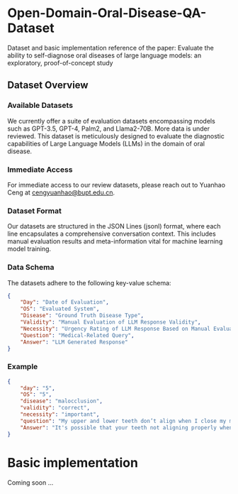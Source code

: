 # Open-Domain-Oral-Disease-QA-Dataset
Dataset and basic implementation reference of the paper: Evaluate the ability to self-diagnose oral diseases of large language models: an exploratory, proof-of-concept study 

## Dataset Overview

### Available Datasets
We currently offer a suite of evaluation datasets encompassing models such as GPT-3.5, GPT-4, Palm2, and Llama2-70B. More data is under reviewed. This dataset is meticulously designed to evaluate the diagnostic capabilities of Large Language Models (LLMs) in the domain of oral disease. 

### Immediate Access
For immediate access to our review datasets, please reach out to Yuanhao Ceng at cengyuanhao@bupt.edu.cn.

### Dataset Format
Our datasets are structured in the JSON Lines (jsonl) format, where each line encapsulates a comprehensive conversation context. This includes manual evaluation results and meta-information vital for machine learning model training.

### Data Schema
The datasets adhere to the following key-value schema:
```json
{
    "Day": "Date of Evaluation",
    "OS": "Evaluated System",
    "Disease": "Ground Truth Disease Type",
    "Validity": "Manual Evaluation of LLM Response Validity",
    "Necessity": "Urgency Rating of LLM Response Based on Manual Evaluation",
    "Question": "Medical-Related Query",
    "Answer": "LLM Generated Response"
}
```

### Example

```json
{
    "day": "5",
    "OS": "5",
    "disease": "malocclusion",
    "validity": "correct",
    "necessity": "important",
    "question": "My upper and lower teeth don’t align when I close my mouth. Does this mean I am sick? If so, can you give me a diagnosis?",
    "Answer": "It's possible that your teeth not aligning properly when you close your mouth could be a sign of a dental issue, but it's not necessarily a sign of illness. Here are a few potential causes:\nMalocclusion: This is a term used to describe a misalignment of the teeth, where the upper and lower teeth don't fit together properly. Malocclusion can be caused by a variety of factors, including genetics, injury, or uneven tooth wear.\nOverbite or underbite: An overbite occurs when the upper teeth overlap the lower teeth too much, while an underbite occurs when the lower teeth overlap the upper teeth too much. Both of these conditions can cause teeth misalignment.\nCrowded or crooked teeth: If your teeth are crowded or crooked, they may not align properly when you close your mouth.\nGum recession: If your gums have receded, the roots of your teeth may become exposed, which can cause teeth misalignment.\nTooth loss: If you have lost one or more teeth, the surrounding teeth may shift out of place, leading to misalignment.\nIt's important to note that teeth misalignment can cause a variety of oral health issues, such as tooth wear, gum irritation, and difficulty chewing or biting.\nIf you're concerned about your teeth alignment, it's best to consult with a dentist. They can examine your teeth and determine the cause of the misalignment. Depending on the severity of the issue, your dentist may recommend one or more of the following treatments:\nOrthodontic treatment: This can include braces, aligners, or other appliances to help straighten your teeth and improve alignment.\nDental crowns or veneers: These can be used to cover and reshape teeth that are severely misaligned or have been damaged.\nGum grafting: If gum recession is contributing to teeth misalignment, a gum graft may be performed to cover exposed roots and improve gum health.\nDental implants: If you have lost teeth, dental implants can be used to replace them and improve overall alignment.\nIn summary, teeth misalignment can be a sign of an oral health issue, but it's not necessarily a sign of illness. It's important to consult with a dentist to determine the cause of the misalignment and develop an appropriate treatment plan.\n"
}
```

# Basic implementation

Coming soon ...
